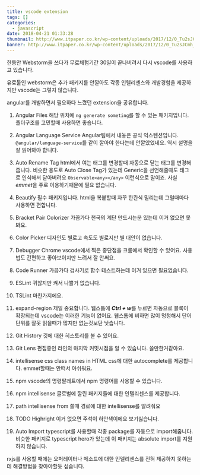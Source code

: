 ```yaml
---
title: vscode extension
tags: []
categories:
  - javascript
date: 2018-04-21 01:33:28
thumbnail: http://www.itpaper.co.kr/wp-content/uploads/2017/12/0_Tu2sJCmh_CaSOD17.png
banner: http://www.itpaper.co.kr/wp-content/uploads/2017/12/0_Tu2sJCmh_CaSOD17.png
---
```


한동안 Webstorm을 쓰다가 무료체험기간 30일이 끝나버려서 다시 vscode를 사용하고 있습니다.

유료툴인 webstorm은 추가 패키지를 안깔아도 각종 인텔리센스와 개발경험을 제공하지만 vscode는 그렇지 않습니다.

angular를 개발하면서 필요하다 느꼈던 extension을 공유합니다.

1. Angular Files
해당 위치에 `ng generate someting`를 할 수 있는 패키지입니다.
폴더구조를 고민할때 사용하면 좋습니다.

2. Angular Language Service 
Angular팀에서 내놓은 공식 익스텐션입니다.
`@angular/language-service`를 같이 깔아야 한다는데 안깔았었네요.
역시 설명을 잘 읽어봐야 합니다.
<!-- more -->
3. Auto Rename Tag
html에서 여는 태그를 변경할때 자동으로 닫는 태그를 변경해줍니다.
비슷한 용도로 Auto Close Tag가 있는데 Generic을 선언해줄때도 태그로 인식해서 닫아버려요
`Observable<any></any>` 이런식으로 말이죠. 사실 *emmet*을 주로 이용하기때문에 필요 없습니다.

4. Beautify
필수 패키지입니다.
html을 복붙할때 자꾸 한칸식 밀리는데 그럴때마다 사용하면 편합니다.

5. Bracket Pair Colorizer
가끔가다 천국의 계단 만드시는분 있는데 이거 없으면 못봐요.

6. Color Picker
디자인도 별로고 속도도 별로지만 별 대안이 없습니다.

7. Debugger Chrome
vscode에서 찍은 중단점을 크롬에서 확인할 수 있어요.
사용법도 간편하고 좋아보이지만 느려서 잘 안써요.

8. Code Runner
가끔가다 검사기로 함수 테스트하는데 이거 있으면 필요없습니다.

9. ESLint
귀찮지만 켜서 나쁠거 없습니다.

10. TSLint
마찬가지에요.

11. expand-region
제일 중요합니다. 웹스톰에 ***Ctrl + w***를 누르면 자동으로 블록이 확장되는데 vscode는 이러한 기능이 없어요.
웹스톰에 비하면 많이 멍청해서 단어 단위를 잘못 읽을때가 많지만 없는것보단 낫습니다.

12. Git History
깃에 대한 히스토리를 볼 수 있어요.

13. Git Lens
편집중인 라인의 마지막 커밋시점을 알 수 있습니다.
쓸만한거같아요.

14. intellisense css class names in HTML
css에 대한 autocomplete를 제공합니다.
emmet할때는 안떠서 아쉬워요.

15. npm
vscode의 명령팔레트에서 npm 명령어를 사용할 수 있습니다.

16. npm intellisense
글로벌에 깔린 패키지들에 대한 인텔리센스를 제공합니다.

17. path intellisense
from 쓸때 경로에 대한 intellisense를 알려줘요

18. TODO Highright
이거 없으면 주석이 하얀색이에요 보기싫습니다.

19. Auto Import
typescript를 사용할때 각종 package를 자동으로 import해줍니다.
비슷한 패키지로 typescript hero가 있는데 이 패키지는 absolute import를 지원하지 않습니다.

rxjs를 사용할 때에는 오퍼레이터나 메소드에 대한 인텔리센스를 전혀 제공하지 못하는데 해결방법을 찾아야할듯 싶습니다.

